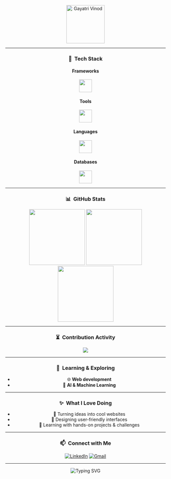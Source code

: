 <p align="center">
  <img src="https://github.com/gayatriiv.png" alt="Gayatri Vinod" width="120"/>
  <br/>
</p>

---

<div align="center">

### 🚀 &nbsp;**Tech Stack**
#### Frameworks
<img src="https://skillicons.dev/icons?i=react,nextjs,nodejs,express&theme=dark" height="40"/>

#### Tools
<img src="https://skillicons.dev/icons?i=git,docker,vscode,figma,postman&theme=dark" height="40"/>

#### Languages
<img src="https://skillicons.dev/icons?i=js,ts,python,java,cpp&theme=dark" height="40"/>

#### Databases
<img src="https://skillicons.dev/icons?i=mongodb,postgres,mysql,redis&theme=dark" height="40"/>

---


### 📊 &nbsp;**GitHub Stats**

<img src="https://github-readme-stats.vercel.app/api?username=gayatriiv&show_icons=true&theme=dark&bg_color=0d1117&hide_border=true" height="175"/>
<img src="https://github-readme-streak-stats.herokuapp.com/?user=gayatriiv&theme=dark&hide_border=true&ring=7C3AED&fire=7C3AED" height="175"/>
<img src="https://github-readme-stats.vercel.app/api/top-langs/?username=gayatriiv&layout=compact&theme=dark&hide_border=true&bg_color=0d1117" height="175"/>

---

### ⏳ &nbsp;**Contribution Activity**

<img src="https://github-readme-activity-graph.vercel.app/graph?username=gayatriiv&theme=github-dark&hide_border=true"/>

---

### 🌱 &nbsp;**Learning & Exploring**

- 🌐 **Web development**
- 🤖 **AI & Machine Learning**


---

### ✨ &nbsp;**What I Love Doing**

- 🚀 Turning ideas into cool websites
- 🎨 Designing user-friendly interfaces
- 🧩 Learning with hands-on projects & challenges

---

### 📫 &nbsp;**Connect with Me**

[![LinkedIn](https://img.shields.io/badge/LinkedIn-blue?style=flat-square&logo=linkedin)](https://www.linkedin.com/in/gayatri-vinod)
[![Gmail](https://img.shields.io/badge/Email-gayatrrriii@gmail.com-red?style=flat-square&logo=gmail)](mailto:gayatrrriii@gmail.com)

---

<p align="center">
  <img src="https://readme-typing-svg.demolab.com?font=Fira+Code&duration=2000&pause=1000&color=00A6ED&center=true&vCenter=true&width=435&lines=Thanks+for+stopping+by!+%F0%9F%98%8A" alt="Typing SVG"/>
</p>

